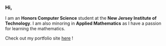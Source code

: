 ### Hi, 
I am an **Honors Computer Science** student at the **New Jersey Institute of Technology**. I am also minoring in **Applied Mathematics** as I have a passion for learning the mathematics.

Check out my portfolio site [here](https://haleynpatel.github.io/) !

